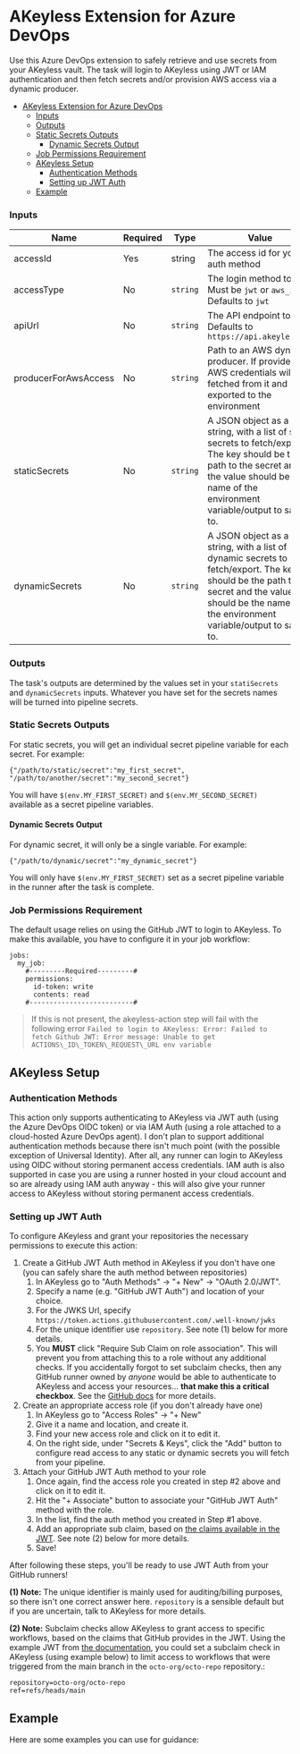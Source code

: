 # AKeyless Extension for Azure DevOps

Use this Azure DevOps extension to safely retrieve and use secrets from your AKeyless vault. The task will login to AKeyless using JWT or IAM authentication and then fetch secrets and/or provision AWS access via a dynamic producer.

- [AKeyless Extension for Azure DevOps](#akeyless-extension-for-azure-devops)
    - [Inputs](#inputs)
    - [Outputs](#outputs)
    - [Static Secrets Outputs](#static-secrets-outputs)
      - [Dynamic Secrets Output](#dynamic-secrets-output)
    - [Job Permissions Requirement](#job-permissions-requirement)
  - [AKeyless Setup](#akeyless-setup)
    - [Authentication Methods](#authentication-methods)
    - [Setting up JWT Auth](#setting-up-jwt-auth)
  - [Example](#example)

### Inputs

| Name | Required | Type | Value |
|------|----------|------|-------|
| accessId | Yes | string  | The access id for your auth method |
| accessType  | No | `string`  | The login method to use.  Must be `jwt` or `aws_iam`.  Defaults to `jwt` |
| apiUrl | No | `string`  | The API endpoint to use.  Defaults to `https://api.akeyless.io` |
| producerForAwsAccess | No | `string`  | Path to an AWS dynamic producer.  If provided, AWS credentials will be fetched from it and exported to the environment |
| staticSecrets | No | `string` | A JSON object as a string, with a list of static secrets to fetch/export.  The key should be the path to the secret and the value should be the name of the environment variable/output to save it to. |
| dynamicSecrets | No | `string` | A JSON object as a string, with a list of dynamic secrets to fetch/export.  The key should be the path to the secret and the value should be the name of the environment variable/output to save it to. |

### Outputs

The task's outputs are determined by the values set in your `statiSecrets` and `dynamicSecrets` inputs. Whatever you have set for the secrets names will be turned into pipeline secrets.

### Static Secrets Outputs

For static secrets, you will get an individual secret pipeline variable for each secret. For example:

```
{"/path/to/static/secret":"my_first_secret", "/path/to/another/secret":"my_second_secret"}
```

You will have `$(env.MY_FIRST_SECRET)` and  `$(env.MY_SECOND_SECRET)` available as a secret pipeline variables. 

#### Dynamic Secrets Output

For dynamic secret, it will only be a single variable. For example:

```
{"/path/to/dynamic/secret":"my_dynamic_secret"}
```

You will only have  `$(env.MY_FIRST_SECRET)` set as a secret pipeline variable in the runner after the task is complete.


### Job Permissions Requirement

The default usage relies on using the GitHub JWT to login to AKeyless.  To make this available, you have to configure it in your job workflow:

```
jobs:
  my_job:
    #---------Required---------#
    permissions: 
      id-token: write
      contents: read
    #--------------------------#
```
> If this is not present, the akeyless-action step will fail with the following error `Failed to login to AKeyless: Error: Failed to fetch Github JWT: Error message: Unable to get ACTIONS\_ID\_TOKEN\_REQUEST\_URL env variable`

## AKeyless Setup

### Authentication Methods

This action only supports authenticating to AKeyless via JWT auth (using the Azure DevOps OIDC token) or via IAM Auth (using a role attached to a cloud-hosted Azure DevOps agent).  I don't plan to support additional authentication methods because there isn't much point (with the possible exception of Universal Identity).  After all, any runner can login to AKeyless using OIDC without storing permanent access credentials.  IAM auth is also supported in case you are using a runner hosted in your cloud account and so are already using IAM auth anyway - this will also give your runner access to AKeyless without storing permanent access credentials.

### Setting up JWT Auth

To configure AKeyless and grant your repositories the necessary permissions to execute this action:

1. Create a GitHub JWT Auth method in AKeyless if you don't have one (you can safely share the auth method between repositories)
    1. In AKeyless go to "Auth Methods" -> "+ New" -> "OAuth 2.0/JWT".
    2. Specify a name (e.g. "GitHub JWT Auth") and location of your choice.
    3. For the JWKS Url, specify `https://token.actions.githubusercontent.com/.well-known/jwks`
    4. For the unique identifier use `repository`. See note (1) below for more details.
    5. You **MUST** click "Require Sub Claim on role association".  This will prevent you from attaching this to a role without any additional checks. If you accidentally forgot to set subclaim checks, then any GitHub runner owned by *anyone* would be able to authenticate to AKeyless and access your resources... **that make this a critical checkbox**.  See the [GitHub docs](https://docs.GitHub.com/en/actions/deployment/security-hardening-your-deployments/about-security-hardening-with-openid-connect#configuring-the-oidc-trust-with-the-cloud) for more details.
2. Create an appropriate access role (if you don't already have one)
    1. In AKeyless go to "Access Roles" -> "+ New"
    2. Give it a name and location, and create it.
    3. Find your new access role and click on it to edit it.
    4. On the right side, under "Secrets & Keys", click the "Add" button to configure read access to any static or dynamic secrets you will fetch from your pipeline.
3. Attach your GitHub JWT Auth method to your role
    1. Once again, find the access role you created in step #2 above and click on it to edit it.
    2. Hit the "+ Associate" button to associate your "GitHub JWT Auth" method with the role.
    3. In the list, find the auth method you created in Step #1 above.
    4. Add an appropriate sub claim, based on [the claims available in the JWT](https://docs.GitHub.com/en/actions/deployment/security-hardening-your-deployments/about-security-hardening-with-openid-connect#understanding-the-oidc-token). See note (2) below for more details.
    5. Save!

After following these steps, you'll be ready to use JWT Auth from your GitHub runners!

**(1) Note:** The unique identifier is mainly used for auditing/billing purposes, so there isn't one correct answer here.  `repository` is a sensible default but if you are uncertain, talk to AKeyless for more details.

**(2) Note:** Subclaim checks allow AKeyless to grant access to specific workflows, based on the claims that GitHub provides in the JWT.  Using the example JWT from [the documentation](https://docs.GitHub.com/en/actions/deployment/security-hardening-your-deployments/about-security-hardening-with-openid-connect#understanding-the-oidc-token), you could set a subclaim check in AKeyless (using example below) to limit access to workflows that were triggered from the main branch in the `octo-org/octo-repo` repository.:

```
repository=octo-org/octo-repo
ref=refs/heads/main
```

## Example

Here are some examples you can use for guidance:
